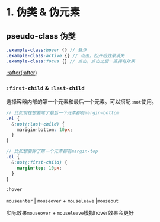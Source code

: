 # 1. 伪类 & 伪元素

## pseudo-class 伪类

```scss
.example-class:hover {} // 悬浮
.example-class:active {} // 点击，松开后效果消失
.example-class:focus {} // 点击，点击之后一直拥有效果


```



[::after(:after)](https://developer.mozilla.org/zh-CN/docs/Web/CSS/::after)

### `:first-child` & `:last-child`

​	选择容器内部的第一个元素和最后一个元素。可以搭配`:not`使用。

```scss
// 比如现在想要除了最后一个元素都有margin-bottom
.el {
  &:not(:last-child) {
    marigin-bottom: 10px;
  }
}

// 比如想要除了第一个元素都有margin-top
.el {
  &:not(:first-child) {
    margin-top: 10px;
  }
}
```

`:hover`

`mouseenter` | `mouseover` + `mouseleave` |`mouseout`

实际效果`mouseover` + `mouseleave`模拟hover效果会更好